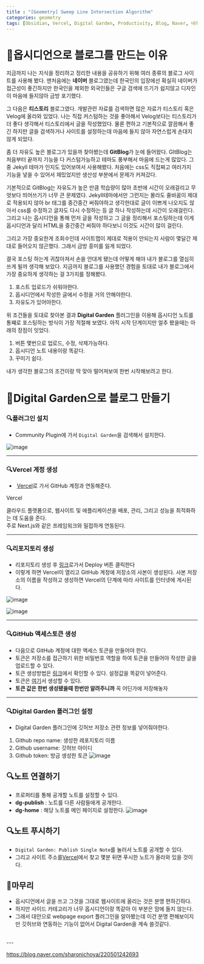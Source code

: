 ```yaml
---
title : "[Geometry] Sweep Line Intersection Algorithm"
categories: geometry
tags: [Obsidian, Vercel, Digital Garden, Productivity, Blog, Naver, 네이버, TiStory, 티스토리, Git, 깃, 생산성, 블로그]
---
```


# 📄옵시디언으로 블로그를 만드는 이유
지금까지 나는 지식을 정리하고 정리한 내용을 공유하기 위해 여러 종류의 블로그 사이트를 사용해 봤다.
맨처음에는 **네이버** 블로그였는데 한국인의 입장에선 확실히 네이버가 접근성이 좋긴하지만 한국인을 제외한 외국인들은 구글 검색에 뜨기가 쉽지않고 디자인이 마음에 들지않아 금방 포기했다.

그 다음은 **티스토리** 블로그였다. 개발관련 자료를 검색하면 많은 자료가 티스토리 혹은 Velog에 올라와 있었다. 나는 직접 커스텀하는 것을 좋아해서 Velog보다는 티스토리가 더 좋다 생각해서 티스토리에서 글을 작성했었다.
물론 편하고 기본적으로 깔끔해서 좋긴 하지만 글을 검색하거나 사이트를 설정하는데 마음에 들지 않아 자연스럽게 손대지 않게 되었다.

좀 더 자유도 높은 블로그가 있을까 찾아봤는데 **GitBlog**가 눈에 들어왔다.
GItBlog는 처음부터 끝까지 기능을 다 커스텀가능하고 테마도 풍부해서 마음에 드는게 많았다. 그 중 Jekyll 테마가 인지도 있어보여서 사용해봤다. 처음에는 css도 직접짜고 여러가지 기능을 넣을 수 있어서 재밌었지만 생산성 부분에서 문제가 커져갔다.

기본적으로 GitBlog는 자유도가 높은 만큼 학습량이 많아 초반에 시간이 오래걸리고 무엇보다 띄어쓰기가 너무 큰 문제였다. Jekyll테마에서만 그런지는 몰라도 줄바꿈이 제대로 적용되지 않아 br 태그를 중간중간 써줘야하고 생각한대로 글이 이쁘게 나오지도 않아서 css를 수정하고 글자도 다시 수정하는 등 글 하나 작성하는데 시간이 오래걸린다. 그리고 나는 옵시디언을 통해 먼저 글을 작성하고 그 글을 정리해서 포스팅하는데 이게 옵시디언과 달리 HTML을 중간중간 써줘야 하다보니 이것도 시간이 많이 걸린다.

그리고 가장 중요한게 조회수인데 사이트맵이 제대로 적용이 안되는지 사람이 몇달간 제대로 들어오지 않곤했다. 그래서 금방 흥미를 잃게 되었다.

결국 포스팅 하는게 귀찮아져서 손을 안대게 됐는데 어떻게 해야 내가 블로그를 열심히 쓰게 될까 생각해 보았다.
지금까지 블로그를 사용했던 경험을 토대로 내가 블로그에서 가장 중요하게 생각하는 걸 3가지를 정해봤다.
1. 포스트 업로드가 쉬워야한다.
2. 옵시디언에서 작성한 글에서 수정을 거의 안해야한다.
3. 자유도가 있어야한다.

위 조건들을 토대로 찾아본 결과 **Digital Garden** 플러그인을 이용해 옵시디언 노트를 통쨰로 포스팅하는 방식이 가장 적절해 보였다. 아직 시작 단계이지만 얼추 봤을때는 아래의 장점이 잇었다.
1. 버튼 몇번으로 업로드, 수정, 삭제가능하다.
2. 옵시디언 노트 내용이랑 똑같다.
3. 꾸미기 쉽다.

내가 생각한 블로그의 조건이랑 딱 맞아 떨어져보여 한번 시작해보려고 한다.

# 📄Digital Garden으로 블로그 만들기
### 🔍플러그인 설치
- Community Plugin에 가서 `Digital Garden`을 검색해서 설치한다.

![image](https://github.com/user-attachments/assets/3949101f-9e1d-4715-aab9-d6f718819783)

---

### 🔍Vercel 계정 생성
-  [Vercel](https://github.com/signup)로 가서 GitHub 계정과 연동해준다.

<div class='callout-info-expanded'>
<div class='callout-header'>Vercel</div>
<p>
클라우드 플랫폼으로, 웹사이트 및 애플리케이션을 배포, 관리, 그리고 성능을 최적화하는 데 도움을 준다.<br>
주로 Next.js와 같은 프레임워크와 밀접하게 연동된다.
</p>
</div>

---

### 🔍리포지토리 생성
- 리포지토리 생성 후 [링크](https://github.com/oleeskild/digitalgarden)로가서 Deploy 버튼 클릭한다
- 이렇게 하면 Vercel이 열리고 GitHub 계정에 저장소의 사본이 생성된다. 사본 저장소의 이름을 작성하고 생성하면 Vercel의 단계에 따라 사이트를 인터넷에 게시된다.

![image](https://github.com/user-attachments/assets/8b371813-b355-4c2c-abe4-247c78591a32)

![image](https://github.com/user-attachments/assets/fa8421f8-0d56-40f9-b1e0-410121ab0f18)

---

### 🔍GitHub 액세스토큰 생성
- 다음으로 GitHub 계정에 대한 액세스 토큰을 만들어야 한다.
- 토큰은 저장소를 접근하기 위한 비밀번호 역할을 하여 토큰을 만들어야 작성한 글을 업로드할 수 있다.
- 토큰 생성방법은  [링크](https://dg-docs.ole.dev/advanced/fine-grained-access-token/)에서 확인할 수 있다. 설정값을 똑같이 넣어준다.
- 토큰은 [여기](https://github.com/settings/tokens/new?scopes=repo)서 생성할 수 있다. 
- **토큰 값은 한번 생성됐을때 한번만 알려주니까** 꼭 어딘가에 저장해놓자

---

### 🔍Digital Garden 플러그인 설정
- Digital Garden 플러그인에 깃허브 저장소 관련 정보를 넣어줘야한다.
1. Github repo name: 생성한 레포지토리 이름
2. Github username: 깃허브 아이디
3. Github token: 방금 생성한 토큰
![image](https://github.com/user-attachments/assets/47e4cadc-92f5-4432-813a-73bc23b0c3f7)

## 🔍노트 연결하기
- 프로퍼티를 통해 공개할 노트를 설정할 수 있다.
- **dg-publish** : 노트를 다른 사람들에게 공개한다.
- **dg-home** : 해당 노트를 메인 페이지로 설정한다.
![image](https://github.com/user-attachments/assets/ceb39f0c-4d75-41d1-bdf8-6a314375053d)

## 🔍노트 푸시하기
- `Digital Garden: Publish Single Note`를 눌러서 노트를 공개할 수 있다.
- 그리고 사이트 주소를[Vercel](https://vercel.com/dashboard)에서 찾고 몇분 뒤면 푸시한 노트가 올라와 있을 것이다.

## 🚀마무리
- 옵시디언에서 글을 쓰고 그것을 그대로 웹사이트에 올리는 것은 분명 편하긴하다.
- 하지만 사이드 카테고리가 너무 옵시디언이랑 똑같아 이 부분은 맘에 들지 않는다.
- 그래서 대안으로 webpage export 플러그인을 알아봤는데 이건 분명 편해보이지만 깃허브와 연동하는 기능이 없어서 Digital Garden을 계속 쓸것같다.

<br>
---
<br>

<div class="Reference">
<div class="callout-header"> </div>
<p>
<a href="https://blog.naver.com/sharonichoya/220501242693">https://blog.naver.com/sharonichoya/220501242693</a>
</p>
</div>